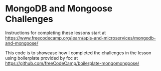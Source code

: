 # MongoDB and Mongoose Challenges

Instructions for completing these lessons start at https://www.freecodecamp.org/learn/apis-and-microservices/mongodb-and-mongoose/

This code is to showcase how I completed the challenges in the lesson using boilerplate provided by fcc at https://github.com/freeCodeCamp/boilerplate-mongomongoose/
